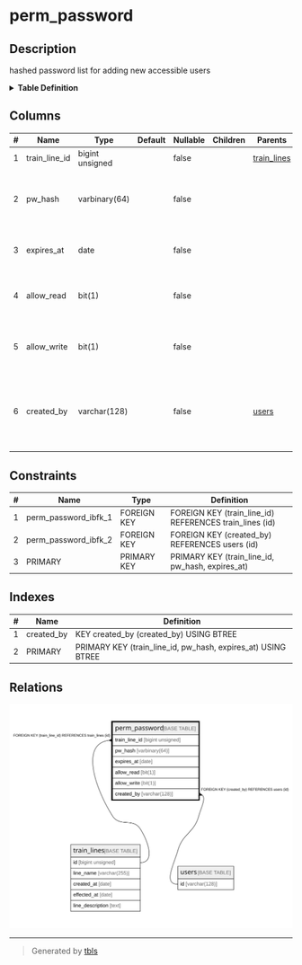 # perm_password

## Description

hashed password list for adding new accessible users

<details>
<summary><strong>Table Definition</strong></summary>

```sql
CREATE TABLE `perm_password` (
  `train_line_id` bigint unsigned NOT NULL COMMENT 'target line id',
  `pw_hash` varbinary(64) NOT NULL COMMENT 'password hash (expected hash algorithm: SHA512)',
  `expires_at` date NOT NULL COMMENT 'expire date of this record',
  `allow_read` bit(1) NOT NULL COMMENT 'whether allow to READ with this password',
  `allow_write` bit(1) NOT NULL COMMENT 'whether allow to WRITE with this password',
  `created_by` varchar(128) NOT NULL COMMENT 'creator of this record (only this user can delete this record)',
  PRIMARY KEY (`train_line_id`,`pw_hash`,`expires_at`),
  KEY `created_by` (`created_by`),
  CONSTRAINT `perm_password_ibfk_1` FOREIGN KEY (`train_line_id`) REFERENCES `train_lines` (`id`) ON DELETE CASCADE,
  CONSTRAINT `perm_password_ibfk_2` FOREIGN KEY (`created_by`) REFERENCES `users` (`id`),
  CONSTRAINT `perm_password_chk_1` CHECK ((`expires_at` > _latin1'2020-01-01'))
) ENGINE=InnoDB DEFAULT CHARSET=utf8mb3 COMMENT='hashed password list for adding new accessible users'
```

</details>

## Columns

| # | Name | Type | Default | Nullable | Children | Parents | Comment |
| - | ---- | ---- | ------- | -------- | -------- | ------- | ------- |
| 1 | train_line_id | bigint unsigned |  | false |  | [train_lines](train_lines.md) | target line id |
| 2 | pw_hash | varbinary(64) |  | false |  |  | password hash (expected hash algorithm: SHA512) |
| 3 | expires_at | date |  | false |  |  | expire date of this record |
| 4 | allow_read | bit(1) |  | false |  |  | whether allow to READ with this password |
| 5 | allow_write | bit(1) |  | false |  |  | whether allow to WRITE with this password |
| 6 | created_by | varchar(128) |  | false |  | [users](users.md) | creator of this record (only this user can delete this record) |

## Constraints

| # | Name | Type | Definition |
| - | ---- | ---- | ---------- |
| 1 | perm_password_ibfk_1 | FOREIGN KEY | FOREIGN KEY (train_line_id) REFERENCES train_lines (id) |
| 2 | perm_password_ibfk_2 | FOREIGN KEY | FOREIGN KEY (created_by) REFERENCES users (id) |
| 3 | PRIMARY | PRIMARY KEY | PRIMARY KEY (train_line_id, pw_hash, expires_at) |

## Indexes

| # | Name | Definition |
| - | ---- | ---------- |
| 1 | created_by | KEY created_by (created_by) USING BTREE |
| 2 | PRIMARY | PRIMARY KEY (train_line_id, pw_hash, expires_at) USING BTREE |

## Relations

![er](perm_password.svg)

---

> Generated by [tbls](https://github.com/k1LoW/tbls)

